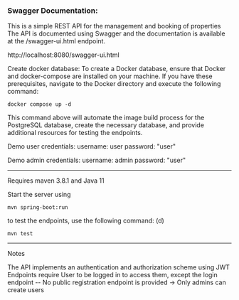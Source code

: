 ### Swagger Documentation:

This is a simple REST API for the management and booking of properties
The API is documented using Swagger and the documentation is available at the /swagger-ui.html endpoint.

http://localhost:8080/swagger-ui.html


Create docker database:
To create a Docker database, ensure that Docker and docker-compose are installed on your machine. If you have these prerequisites, navigate to the Docker directory and execute the following command:
```shell script
docker compose up -d
```
This command above will automate the image build process for the PostgreSQL database, create the necessary database, and provide additional resources for testing the endpoints.

Demo user credentials:
username: user
password: "user"

Demo admin credentials:
username: admin
password: "user"


___________________________

Requires maven 3.8.1 and Java 11

Start the server using
```shell script
mvn spring-boot:run
```

to test the endpoints, use the following command:
(d)
```shell script
mvn test
```

---------------------------

Notes

The API implements an authentication and authorization scheme using JWT
Endpoints require User to be logged in to access them, except the login endpoint
-- No public registration endpoint is provided -> Only admins can create users


 

